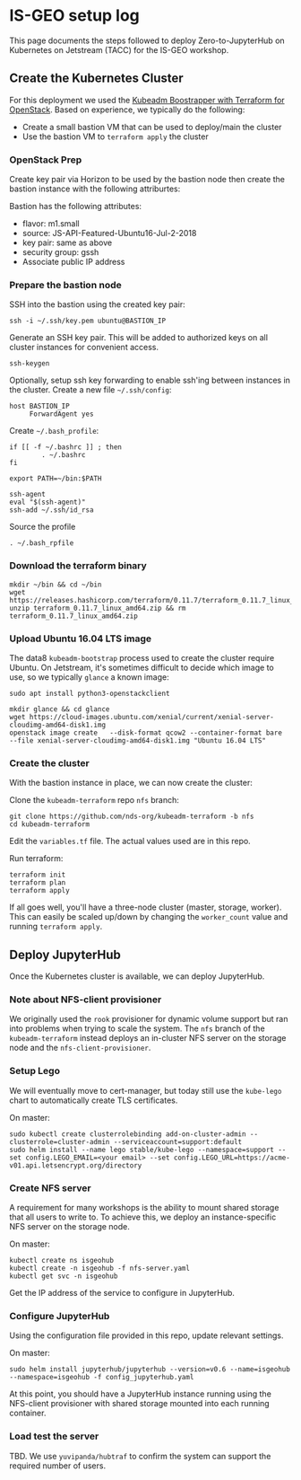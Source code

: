 # IS-GEO setup log

This page documents the steps followed to deploy Zero-to-JupyterHub on
Kubernetes on Jetstream (TACC) for the IS-GEO workshop.


## Create the Kubernetes Cluster

For this deployment we used the [Kubeadm Boostrapper with Terraform for OpenStack](https://github.com/nds-org/kubeadm-terraform).
Based on experience, we typically do the following:
* Create a small bastion VM that can be used to deploy/main the cluster 
* Use the bastion VM to `terraform apply` the cluster 

### OpenStack Prep

Create key pair via Horizon to be used by the bastion node then create the bastion
instance with the following attriburtes:

Bastion has the following attributes:
* flavor: m1.small
* source: JS-API-Featured-Ubuntu16-Jul-2-2018
* key pair: same as above
* security group: gssh
* Associate public IP address

### Prepare the bastion node

SSH into the bastion using the created key pair:

```
ssh -i ~/.ssh/key.pem ubuntu@BASTION_IP
```

Generate an SSH key pair.  This will be added to authorized keys on all
cluster instances for convenient access.

```
ssh-keygen
```


Optionally, setup ssh key forwarding to enable ssh'ing between instances in 
the cluster.  Create a new file `~/.ssh/config`:
```
host BASTION_IP
     ForwardAgent yes
```

Create `~/.bash_profile`:
```
if [[ -f ~/.bashrc ]] ; then
        . ~/.bashrc
fi

export PATH=~/bin:$PATH

ssh-agent
eval "$(ssh-agent)"
ssh-add ~/.ssh/id_rsa
```

Source the profile
```
. ~/.bash_rpfile
```

### Download the terraform binary

```
mkdir ~/bin && cd ~/bin
wget https://releases.hashicorp.com/terraform/0.11.7/terraform_0.11.7_linux_amd64.zip
unzip terraform_0.11.7_linux_amd64.zip && rm terraform_0.11.7_linux_amd64.zip
```

### Upload Ubuntu 16.04 LTS image

The data8 `kubeadm-bootstrap` process used to create the cluster require Ubuntu.
On Jetstream, it's sometimes difficult to decide which image to use, so we typically
`glance` a known image:

```
sudo apt install python3-openstackclient

mkdir glance && cd glance
wget https://cloud-images.ubuntu.com/xenial/current/xenial-server-cloudimg-amd64-disk1.img
openstack image create   --disk-format qcow2 --container-format bare  --file xenial-server-cloudimg-amd64-disk1.img "Ubuntu 16.04 LTS"
```

### Create the cluster

With the bastion instance in place, we can now create the cluster:

Clone the `kubeadm-terraform` repo `nfs` branch:
```
git clone https://github.com/nds-org/kubeadm-terraform -b nfs
cd kubeadm-terraform
```

Edit the `variables.tf` file. The actual values used are in this repo.

Run terraform:
```
terraform init
terraform plan
terraform apply
```

If all goes well, you'll have a three-node cluster (master, storage, worker). This can easily be scaled up/down
by changing the `worker_count` value and running `terraform apply`.


## Deploy JupyterHub

Once the Kubernetes cluster is available, we can deploy JupyterHub.

### Note about NFS-client provisioner

We originally used the `rook` provisioner for dynamic volume support but ran into problems
when trying to scale the system. The `nfs` branch of the `kubeadm-terraform` instead
deploys an in-cluster NFS server on the storage node and the  `nfs-client-provisioner`.

### Setup Lego
We will eventually move to cert-manager, but today still use the `kube-lego` chart to 
automatically create TLS certificates.

On master:
```
sudo kubectl create clusterrolebinding add-on-cluster-admin --clusterrole=cluster-admin --serviceaccount=support:default
sudo helm install --name lego stable/kube-lego --namespace=support --set config.LEGO_EMAIL=<your email> --set config.LEGO_URL=https://acme-v01.api.letsencrypt.org/directory
```

### Create NFS server
A requirement for many workshops is the ability to mount shared storage that all users to 
write to. To achieve this, we deploy an instance-specific NFS server on the storage node.

On master:
```
kubectl create ns isgeohub
kubectl create -n isgeohub -f nfs-server.yaml
kubectl get svc -n isgeohub
```

Get the IP address of the service to configure in JupyterHub.

### Configure JupyterHub

Using the configuration file provided in this repo, update relevant settings.

On master:
```
sudo helm install jupyterhub/jupyterhub --version=v0.6 --name=isgeohub --namespace=isgeohub -f config_jupyterhub.yaml
```

At this point, you should have a JupyterHub instance running using the NFS-client provisioner 
with shared storage mounted into each running container.


### Load test the server

TBD. We use  `yuvipanda/hubtraf` to confirm the system can support the required number of users.
